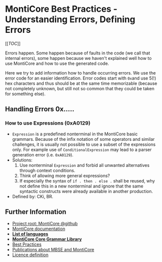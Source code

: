 <!-- (c) https://github.com/MontiCore/monticore -->

# MontiCore Best Practices - Understanding Errors, Defining Errors

[[_TOC_]]

Errors happen.
Some happen because of faults in the code (we call that internal errors),
some happen because we haven't explained well how to use MontiCore and 
how to use the generated code.

Here we try to add information how to handle occurring errors.
We use the error code for an easier identification. Error codes start with 
`0x`and use 5(!) hex characters and thus should be at the same time 
memorizable (because not completely unknown, but still not so common that
they could be taken for something else).

## **Handling Errors 0x.....** 

### How to use **Expressions** (0xA0129) 

* `Expression` is a predefined nonterminal in the MontiCore basic grammars. 
  Because of the infix notation of some operators and similar challenges,
  it is usually not possible to use a subset of the expressions only. 
  For example use of `ConditionalExpression` may lead to a parser generation 
  error (i.e. `0xA0129`).
* Solutions:
  1. Use nonterminal `Expression` and forbid all unwanted alternatives through 
     context conditions.
  2. Think of allowing more general expressions?
  3. If especially the syntax of `if . then . else .` shall be reused, 
     why not define this in a new nonterminal and ignore that the same
     syntactic constructs were already available in another production.
* Defined by: CKi, BR.
  
 
    
## Further Information

* [Project root: MontiCore @github](https://github.com/MontiCore/monticore)
* [MontiCore documentation](https://www.monticore.de/)
* [**List of languages**](https://github.com/MontiCore/monticore/blob/dev/docs/Languages.md)
* [**MontiCore Core Grammar Library**](https://github.com/MontiCore/monticore/blob/dev/monticore-grammar/src/main/grammars/de/monticore/Grammars.md)
* [Best Practices](https://github.com/MontiCore/monticore/blob/dev/docs/BestPractices.md)
* [Publications about MBSE and MontiCore](https://www.se-rwth.de/publications/)
* [Licence definition](https://github.com/MontiCore/monticore/blob/master/00.org/Licenses/LICENSE-MONTICORE-3-LEVEL.md)

